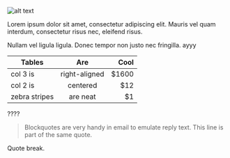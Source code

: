 ![alt text]( http://www.cats.org.uk/uploads/images/featurebox_sidebar_kids/grief-and-loss.jpg "Logo Title Text 1") 

Lorem ipsum dolor sit amet, consectetur adipiscing elit. Mauris vel quam interdum, consectetur risus nec, eleifend risus.

Nullam vel ligula ligula. Donec tempor non justo nec fringilla.
ayyy

| Tables        | Are           | Cool  |
| ------------- |:-------------:| -----:|
| col 3 is      | right-aligned | $1600 |
| col 2 is      | centered      |   $12 |
| zebra stripes | are neat      |    $1 |
 
???? 
 
> Blockquotes are very handy in email to emulate reply text.
> This line is part of the same quote. 
 
Quote break. 
